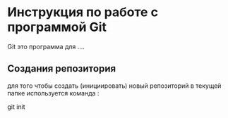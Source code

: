 # Инструкция по работе с  программой Git 

Git это программа для ....

## Создания репозитория

для того чтобы создать (инициировать) новый репозиторий в текущей папке используется команда :
 
  git init